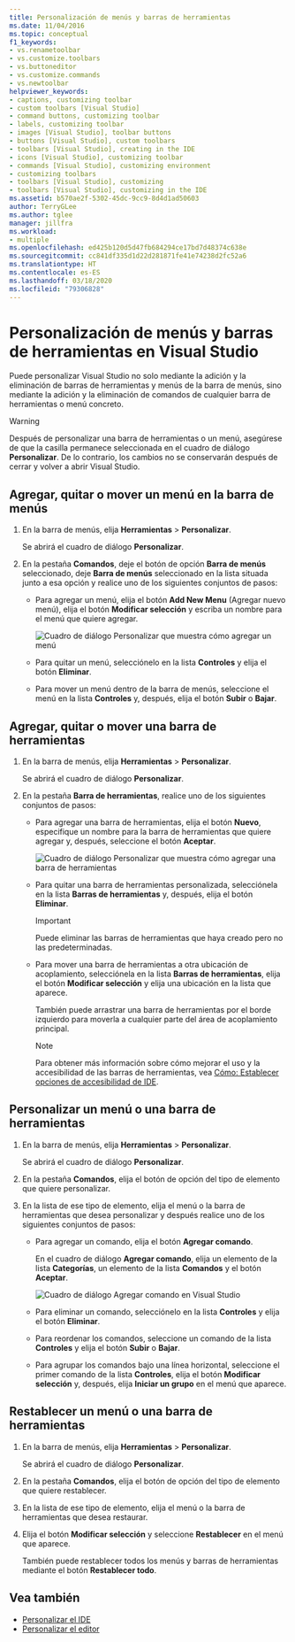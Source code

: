 ```yaml
---
title: Personalización de menús y barras de herramientas
ms.date: 11/04/2016
ms.topic: conceptual
f1_keywords:
- vs.renametoolbar
- vs.customize.toolbars
- vs.buttoneditor
- vs.customize.commands
- vs.newtoolbar
helpviewer_keywords:
- captions, customizing toolbar
- custom toolbars [Visual Studio]
- command buttons, customizing toolbar
- labels, customizing toolbar
- images [Visual Studio], toolbar buttons
- buttons [Visual Studio], custom toolbars
- toolbars [Visual Studio], creating in the IDE
- icons [Visual Studio], customizing toolbar
- commands [Visual Studio], customizing environment
- customizing toolbars
- toolbars [Visual Studio], customizing
- toolbars [Visual Studio], customizing in the IDE
ms.assetid: b570ae2f-5302-45dc-9cc9-8d4d1ad50603
author: TerryGLee
ms.author: tglee
manager: jillfra
ms.workload:
- multiple
ms.openlocfilehash: ed425b120d5d47fb684294ce17bd7d48374c638e
ms.sourcegitcommit: cc841df335d1d22d281871fe41e74238d2fc52a6
ms.translationtype: HT
ms.contentlocale: es-ES
ms.lasthandoff: 03/18/2020
ms.locfileid: "79306828"
---
```

# <a name="how-to-customize-menus-and-toolbars-in-visual-studio"></a>Personalización de menús y barras de herramientas en Visual Studio

Puede personalizar Visual Studio no solo mediante la adición y la eliminación de barras de herramientas y menús de la barra de menús, sino mediante la adición y la eliminación de comandos de cualquier barra de herramientas o menú concreto.

> [!WARNING]
> Después de personalizar una barra de herramientas o un menú, asegúrese de que la casilla permanece seleccionada en el cuadro de diálogo **Personalizar**. De lo contrario, los cambios no se conservarán después de cerrar y volver a abrir Visual Studio.

## <a name="add-remove-or-move-a-menu-on-the-menu-bar"></a>Agregar, quitar o mover un menú en la barra de menús

1. En la barra de menús, elija **Herramientas** > **Personalizar**.

     Se abrirá el cuadro de diálogo **Personalizar**.

2. En la pestaña **Comandos**, deje el botón de opción **Barra de menús** seleccionado, deje **Barra de menús** seleccionado en la lista situada junto a esa opción y realice uno de los siguientes conjuntos de pasos:

    - Para agregar un menú, elija el botón **Add New Menu** (Agregar nuevo menú), elija el botón **Modificar selección** y escriba un nombre para el menú que quiere agregar.

        ![Cuadro de diálogo Personalizar que muestra cómo agregar un menú](../ide/media/addmenu.png)

    - Para quitar un menú, selecciónelo en la lista **Controles** y elija el botón **Eliminar**.

    - Para mover un menú dentro de la barra de menús, seleccione el menú en la lista **Controles** y, después, elija el botón **Subir** o **Bajar**.

## <a name="add-remove-or-move-a-toolbar"></a>Agregar, quitar o mover una barra de herramientas

1. En la barra de menús, elija **Herramientas** > **Personalizar**.

     Se abrirá el cuadro de diálogo **Personalizar**.

2. En la pestaña **Barra de herramientas**, realice uno de los siguientes conjuntos de pasos:

    - Para agregar una barra de herramientas, elija el botón **Nuevo**, especifique un nombre para la barra de herramientas que quiere agregar y, después, seleccione el botón **Aceptar**.

        ![Cuadro de diálogo Personalizar que muestra cómo agregar una barra de herramientas](../ide/media/addtoolbar.png)

    - Para quitar una barra de herramientas personalizada, selecciónela en la lista **Barras de herramientas** y, después, elija el botón **Eliminar**.

        > [!IMPORTANT]
        > Puede eliminar las barras de herramientas que haya creado pero no las predeterminadas.

    - Para mover una barra de herramientas a otra ubicación de acoplamiento, selecciónela en la lista **Barras de herramientas**, elija el botón **Modificar selección** y elija una ubicación en la lista que aparece.

        También puede arrastrar una barra de herramientas por el borde izquierdo para moverla a cualquier parte del área de acoplamiento principal.

        > [!NOTE]
        > Para obtener más información sobre cómo mejorar el uso y la accesibilidad de las barras de herramientas, vea [Cómo: Establecer opciones de accesibilidad de IDE](../ide/reference/how-to-set-ide-accessibility-options.md).

## <a name="customizing_menu">Personalizar un menú o una barra de herramientas</a>

1. En la barra de menús, elija **Herramientas** > **Personalizar**.

    Se abrirá el cuadro de diálogo **Personalizar**.

2. En la pestaña **Comandos**, elija el botón de opción del tipo de elemento que quiere personalizar.

3. En la lista de ese tipo de elemento, elija el menú o la barra de herramientas que desea personalizar y después realice uno de los siguientes conjuntos de pasos:

    - Para agregar un comando, elija el botón **Agregar comando**.

        En el cuadro de diálogo **Agregar comando**, elija un elemento de la lista **Categorías**, un elemento de la lista **Comandos** y el botón **Aceptar**.

        ![Cuadro de diálogo Agregar comando en Visual Studio](../ide/media/addcommand.png)

    - Para eliminar un comando, selecciónelo en la lista **Controles** y elija el botón **Eliminar**.

    - Para reordenar los comandos, seleccione un comando de la lista **Controles** y elija el botón **Subir** o **Bajar**.

    - Para agrupar los comandos bajo una línea horizontal, seleccione el primer comando de la lista **Controles**, elija el botón **Modificar selección** y, después, elija **Iniciar un grupo** en el menú que aparece.

## <a name="reset-a-menu-or-a-toolbar"></a>Restablecer un menú o una barra de herramientas

1. En la barra de menús, elija **Herramientas** > **Personalizar**.

    Se abrirá el cuadro de diálogo **Personalizar**.

2. En la pestaña **Comandos**, elija el botón de opción del tipo de elemento que quiere restablecer.

3. En la lista de ese tipo de elemento, elija el menú o la barra de herramientas que desea restaurar.

4. Elija el botón **Modificar selección** y seleccione **Restablecer** en el menú que aparece.

    También puede restablecer todos los menús y barras de herramientas mediante el botón **Restablecer todo**.

## <a name="see-also"></a>Vea también

- [Personalizar el IDE](../ide/personalizing-the-visual-studio-ide.md)
- [Personalizar el editor](../ide/how-to-change-text-case-in-the-editor.md)
